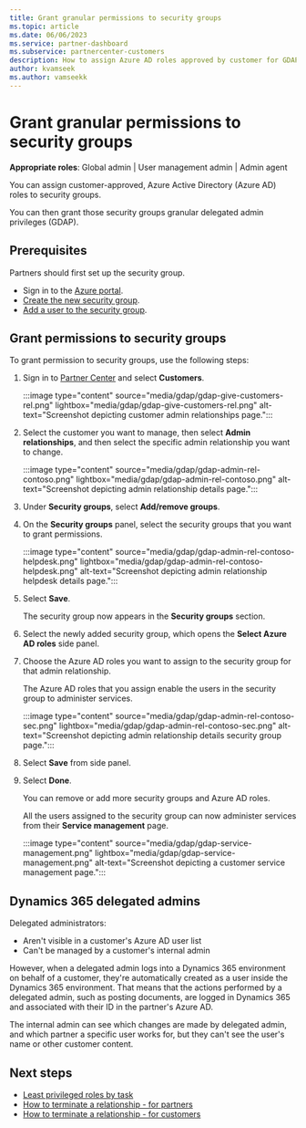 ```yaml
---
title: Grant granular permissions to security groups
ms.topic: article
ms.date: 06/06/2023
ms.service: partner-dashboard
ms.subservice: partnercenter-customers
description: How to assign Azure AD roles approved by customer for GDAP.
author: kvamseek
ms.author: vamseekk
---
```


# Grant granular permissions to security groups

**Appropriate roles**: Global admin | User management admin | Admin agent

You can assign customer-approved, Azure Active Directory (Azure AD) roles to security groups.

You can then grant those security groups granular delegated admin privileges (GDAP).

## Prerequisites

Partners should first set up the security group.

- Sign in to the [Azure portal](https://portal.azure.com/).
- [Create the new security group](/azure/active-directory/fundamentals/active-directory-groups-create-azure-portal).
- [Add a user to the security group](/azure/active-directory/fundamentals/active-directory-groups-members-azure-portal).

## Grant permissions to security groups

To grant permission to security groups, use the following steps:

1. Sign in to [Partner Center](https://partner.microsoft.com/dashboard/home) and select **Customers**.

   :::image type="content" source="media/gdap/gdap-give-customers-rel.png" lightbox="media/gdap/gdap-give-customers-rel.png" alt-text="Screenshot depicting customer admin relationships page.":::

2. Select the customer you want to manage, then select **Admin relationships**, and then select the specific admin relationship you want to change.

   :::image type="content" source="media/gdap/gdap-admin-rel-contoso.png" lightbox="media/gdap/gdap-admin-rel-contoso.png" alt-text="Screenshot depicting admin relationship details page.":::

3. Under **Security groups**, select **Add/remove groups**.
4. On the **Security groups** panel, select the security groups that you want to grant permissions.

   :::image type="content" source="media/gdap/gdap-admin-rel-contoso-helpdesk.png" lightbox="media/gdap/gdap-admin-rel-contoso-helpdesk.png" alt-text="Screenshot depicting admin relationship helpdesk details page.":::

5. Select **Save**.

   The security group now appears in the **Security groups** section.
6. Select the newly added security group, which opens the **Select Azure AD roles** side panel.
7. Choose the Azure AD roles you want to assign to the security group for that admin relationship.

   The Azure AD roles that you assign enable the users in the security group to administer services.

   :::image type="content" source="media/gdap/gdap-admin-rel-contoso-sec.png" lightbox="media/gdap/gdap-admin-rel-contoso-sec.png" alt-text="Screenshot depicting admin relationship details security group page.":::

8. Select **Save** from side panel.
9. Select **Done**.

   You can remove or add more security groups and Azure AD roles.

   All the users assigned to the security group can now administer services from their **Service management** page.

   :::image type="content" source="media/gdap/gdap-service-management.png" lightbox="media/gdap/gdap-service-management.png" alt-text="Screenshot depicting a customer service management page.":::

## Dynamics 365 delegated admins

Delegated administrators:

- Aren't visible in a customer's Azure AD user list
- Can't be managed by a customer's internal admin

However, when a delegated admin logs into a Dynamics 365 environment on behalf of a customer, they're automatically created as a user inside the Dynamics 365 environment. That means that the actions performed by a delegated admin, such as posting documents, are logged in Dynamics 365 and associated with their ID in the partner's Azure AD.

The internal admin can see which changes are made by delegated admin, and which partner a specific user works for, but they can't see the user's name or other customer content.  

## Next steps

- [Least privileged roles by task](gdap-least-privileged-roles-by-task.md)
- [How to terminate a relationship - for partners](gdap-partner-terminate.md)
- [How to terminate a relationship - for customers](gdap-customer-terminate.md)


